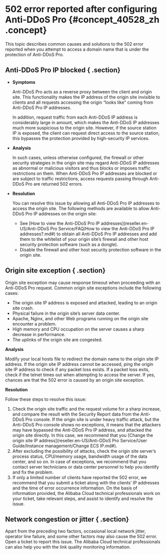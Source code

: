 # 502 error reported after configuring Anti-DDoS Pro {#concept_40528_zh .concept}

This topic describes common causes and solutions to the 502 error reported when you attempt to access a domain name that is under the protection of Anti-DDoS Pro.

## Anti-DDoS Pro IP blocked { .section}

-   **Symptoms**

    Anti-DDoS Pro acts as a reverse proxy between the client and origin site. This functionality makes the IP address of the origin site invisible to clients and all requests accessing the origin “looks like” coming from Anti-DDoS Pro IP addresses.

    In addition, request traffic from each Anti-DDoS IP address is considerably large in amount, which makes the Anti-DDoS IP addresses much more suspicious to the origin site. However, if the source station IP is exposed, the client can request direct access to the source station, this bypasses the protection provided by high-security IP services.

-   **Analysis**

    In such cases, unless otherwise configured, the firewall or other security strategies in the origin site may regard Anti-DDoS IP addresses as abnormal or malicious visitors and thus blocks or imposes traffic restrictions on them. When Anti-DDoS Pro IP addresses are blocked or are subject to traffic restrictions, access requests passing through Anti-DDoS Pro are returned 502 errors.

-   **Resolution**

    You can resolve this issue by allowing all Anti-DDoS Pro IP addresses to access the origin site. The following methods are available to allow Anti-DDoS Pro IP addresses on the origin site:

    -   See [How to view the Anti-DDoS Pro IP addresses](reseller.en-US/Anti-DDoS Pro Service/FAQ/How to view the Anti-DDoS Pro IP addresses?.md#) to obtain all Anti-DDoS Pro IP addresses and add them to the whitelist of your origin site’s firewall and other host security protection software \(such as a dongle\).
    -   Disable the firewall and other host security protection software in the origin site.

## Origin site exception { .section}

Origin site exception may cause response timeout when proceeding with an Anti-DDoS Pro request. Common origin site exceptions include the following cases:

-   The origin site IP address is exposed and attacked, leading to an origin site crash.
-   Physical failure in the origin site’s server data center.
-   Apache, Nginx, and other Web programs running on the origin site encounter a problem.
-   High memory and CPU occupation on the server causes a sharp decrease in performance.
-   The uplinks of the origin site are congested.

**Analysis**

Modify your local hosts file to redirect the domain name to the origin site IP address. If the origin site IP address cannot be accessed, ping the origin site IP address to check if any packet loss exists. If a packet loss exits, check if the telnet times out when attempting to access the server. If yes, chances are that the 502 error is caused by an origin site exception.

**Resolution**

Follow these steps to resolve this issue:

1.  Check the origin site traffic and the request volume for a sharp increase, and compare the result with the Security Report data from the Anti-DDoS Pro console. If the origin site is under heavy traffic attack, but the Anti-DDoS Pro console shows no exceptions, it means that the attackers may have bypassed the Anti-DDoS Pro IP address, and attacked the origin site directly. In this case, we recommend that you [Change the origin site IP address](reseller.en-US/Anti-DDoS Pro Service/User Guide/Instance management/Change ECS IP.md#).
2.  After excluding the possibility of attacks, check the origin site server’s process status, CPU/memory usage, bandwidth usage of the data center, and so on. In case of exceptions, we recommend that you contact server technicians or data center personnel to help you identify and fix the problem.
3.  If only a limited number of clients have reported the 502 error, we recommend that you submit a ticket along with the clients’ IP addresses and the time of error occurrence information. On the basis of information provided, the Alibaba Cloud technical professionals work on your ticket, take relevant steps, and assist to identify and resolve the issue.

## Network congestion or jitter { .section}

Apart from the preceding two factors, occasional local network jitter, operator line failure, and some other factors may also cause the 502 error. Open a ticket to report this issue. The Alibaba Cloud technical professionals can also help you with the link quality monitoring information.

